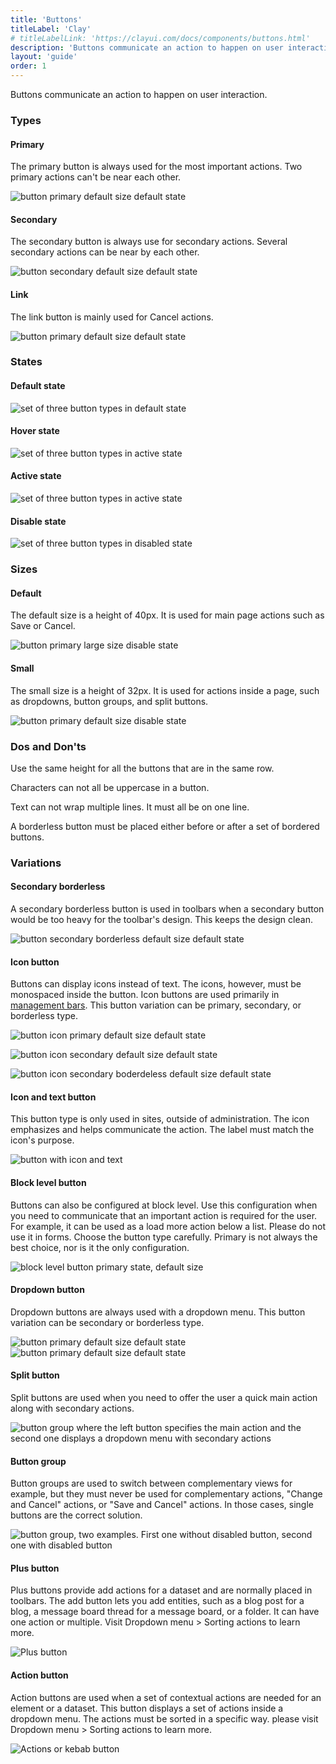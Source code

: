 ```yaml
---
title: 'Buttons'
titleLabel: 'Clay'
# titleLabelLink: 'https://clayui.com/docs/components/buttons.html'
description: 'Buttons communicate an action to happen on user interaction.'
layout: 'guide'
order: 1
---
```


<div class="page-description">Buttons communicate an action to happen on user interaction.</div>

### Types

#### Primary

The primary button is always used for the most important actions. Two primary actions can't be near each other.

![button primary default size default state](/lexicon/images/ButtonPrimary.jpg)

#### Secondary

The secondary button is always use for secondary actions. Several secondary actions can be near by each other.

![button secondary default size default state](/lexicon/images/ButtonSecondary.jpg)

#### Link

The link button is mainly used for Cancel actions.

![button primary default size default state](/lexicon/images/ButtonLink.jpg)

### States

#### Default state

![set of three button types in default state](/lexicon/images/ButtonDefault.jpg)

#### Hover state

![set of three button types in active state](/lexicon/images/ButtonHover.jpg)

#### Active state

![set of three button types in active state](/lexicon/images/ButtonActive.jpg)

#### Disable state

![set of three button types in disabled state](/lexicon/images/ButtonDisabled.jpg)

### Sizes

#### Default

The default size is a height of 40px. It is used for main page actions such as Save or Cancel.

![button primary large size disable state](/lexicon/images/ButtonPrimary.jpg)

#### Small

The small size is a height of 32px. It is used for actions inside a page, such as dropdowns, button groups, and split buttons.

![button primary default size disable state](/lexicon/images/ButtonPrimarySmall.jpg)

### Dos and Don'ts

Use the same height for all the buttons that are in the same row.

<!--
<div class="row">
	<div class="dodont col-lg">
		<img class="do" src="/lexicon/images/ButtonSizeDo.jpg" alt="two buttons of same height in a row">
		<p class="do">Do</p>
	</div>
	<div class="dodont col-lg">
		<img class="dont" src="/lexicon/images/ButtonSizeDont.jpg" alt="two buttons of different height in a row">
		<p class="dont">Don't</p>
	</div>
</div> -->

Characters can not all be uppercase in a button.

<!--
<div class="row">
	<div class="dodont col-lg">
		<img class="do" src="/lexicon/images/ButtonCapitalizationDo.jpg" alt="button with no caps lock">
		<p class="do">Do</p>
	</div>
	<div class="dodont col-lg">
		<img class="dont" src="/lexicon/images/ButtonCapitalizationDont.jpg" alt="button with caps lock">
		<p class="dont">Don't</p>
	</div>
</div> -->

Text can not wrap multiple lines. It must all be on one line.

<!--
<div class="row">
	<div class="dodont col-lg">
		<img class="do" src="/lexicon/images/ButtonWrapDo.jpg" alt="button with text on one line">
		<p class="do">Do</p>
	</div>
	<div class="dodont col-lg">
		<img class="dont" src="/lexicon/images/ButtonWrapDont.jpg" alt="button with text wrapped">
		<p class="dont">Don't</p>
	</div>
</div> -->

A borderless button must be placed either before or after a set of bordered buttons.

<!--
<div class="row">
	<div class="dodont col-lg">
		<img class="do" src="/lexicon/images/ButtonIconDo.jpg" alt="borderless button, secondary button, primary button">
		<p class="do">Do</p>
	</div>
	<div class="dodont col-lg">
		<img class="dont" src="/lexicon/images/ButtonIconDont.jpg" alt="secondary button, borderless button, primary button">
		<p class="dont">Don't</p>
	</div>
</div> -->

### Variations

#### Secondary borderless

A secondary borderless button is used in toolbars when a secondary button would be too heavy for the toolbar's design. This keeps the design clean.

![button secondary borderless default size default state](/lexicon/images/ButtonBorderless.jpg)

#### Icon button

Buttons can display icons instead of text. The icons, however, must be monospaced inside the button. Icon buttons are used primarily in [management bars](./management_bar.html). This button variation can be primary, secondary, or borderless type.

![button icon primary default size default state](/lexicon/images/ButtonIconPrimary.jpg)

![button icon secondary default size default state](/lexicon/images/ButtonIconSecondary.jpg)

![button icon secondary boderdeless default size default state](/lexicon/images/ButtonIconBorderless.jpg)

#### Icon and text button

This button type is only used in sites, outside of administration. The icon emphasizes and helps communicate the action. The label must match the icon's purpose.

![button with icon and text](/lexicon/images/ButtonIconText.jpg)

#### Block level button

Buttons can also be configured at block level. Use this configuration when you need to communicate that an important action is required for the user. For example, it can be used as a load more action below a list. Please do not use it in forms. Choose the button type carefully. Primary is not always the best choice, nor is it the only configuration.

![block level button primary state, default size](/lexicon/images/ButtonBlockLevel.jpg)

#### Dropdown button

Dropdown buttons are always used with a dropdown menu. This button variation can be secondary or borderless type.

![button primary default size default state](/lexicon/images/ButtonDropdown.jpg)  
![button primary default size default state](/lexicon/images/ButtonDropdownBorderless.jpg)

#### Split button

Split buttons are used when you need to offer the user a quick main action along with secondary actions.

![button group where the left button specifies the main action and the second one displays a dropdown menu with secondary actions](/lexicon/images/ButtonSplit.jpg)

#### Button group

Button groups are used to switch between complementary views for example, but they must never be used for complementary actions, "Change and Cancel" actions, or "Save and Cancel" actions. In those cases, single buttons are the correct solution.

![button group, two examples. First one without disabled button, second one with disabled button](/lexicon/images/ButtonGroup.jpg)

#### Plus button

Plus buttons provide add actions for a dataset and are normally placed in toolbars. The add button lets you add entities, such as a blog post for a blog, a message board thread for a message board, or a folder. It can have one action or multiple. Visit Dropdown menu > Sorting actions to learn more.

![Plus button](/lexicon/images/ButtonActionPlus.jpg)

#### Action button

Action buttons are used when a set of contextual actions are needed for an element or a dataset. This button displays a set of actions inside a dropdown menu. The actions must be sorted in a specific way. please visit Dropdown menu > Sorting actions to learn more.

![Actions or kebab button](/lexicon/images/ButtonActionKebab.jpg)
